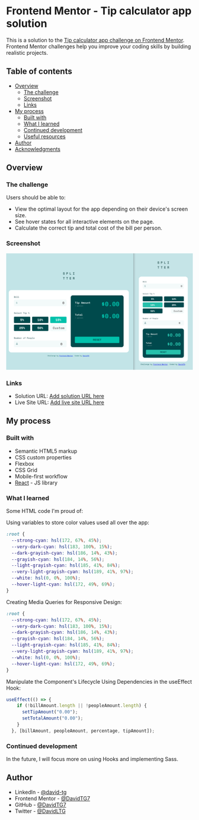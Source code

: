 # Frontend Mentor - Tip calculator app solution

This is a solution to the [Tip calculator app challenge on Frontend Mentor](https://www.frontendmentor.io/challenges/tip-calculator-app-ugJNGbJUX). Frontend Mentor challenges help you improve your coding skills by building realistic projects.

## Table of contents

- [Overview](#overview)
  - [The challenge](#the-challenge)
  - [Screenshot](#screenshot)
  - [Links](#links)
- [My process](#my-process)
  - [Built with](#built-with)
  - [What I learned](#what-i-learned)
  - [Continued development](#continued-development)
  - [Useful resources](#useful-resources)
- [Author](#author)
- [Acknowledgments](#acknowledgments)

## Overview

### The challenge

Users should be able to:

- View the optimal layout for the app depending on their device's screen size.
- See hover states for all interactive elements on the page.
- Calculate the correct tip and total cost of the bill per person.

### Screenshot

![](./src/images/screenshot.png)

### Links

- Solution URL: [Add solution URL here](https://github.com/DavidTG7/tip_calculator)
- Live Site URL: [Add live site URL here](https://davidtg7.github.io/tip_calculator/)

## My process

### Built with

- Semantic HTML5 markup
- CSS custom properties
- Flexbox
- CSS Grid
- Mobile-first workflow
- [React](https://reactjs.org/) - JS library

### What I learned

Some HTML code I'm proud of:

Using variables to store color values used all over the app:
```css
:root {
  --strong-cyan: hsl(172, 67%, 45%);
  --very-dark-cyan: hsl(183, 100%, 15%);
  --dark-grayish-cyan: hsl(186, 14%, 43%);
  --grayish-cyan: hsl(184, 14%, 56%);
  --light-grayish-cyan: hsl(185, 41%, 84%);
  --very-light-grayish-cyan: hsl(189, 41%, 97%);
  --white: hsl(0, 0%, 100%);
  --hover-light-cyan: hsl(172, 49%, 69%);
}
```

Creating Media Queries for Responsive Design:
```css
:root {
  --strong-cyan: hsl(172, 67%, 45%);
  --very-dark-cyan: hsl(183, 100%, 15%);
  --dark-grayish-cyan: hsl(186, 14%, 43%);
  --grayish-cyan: hsl(184, 14%, 56%);
  --light-grayish-cyan: hsl(185, 41%, 84%);
  --very-light-grayish-cyan: hsl(189, 41%, 97%);
  --white: hsl(0, 0%, 100%);
  --hover-light-cyan: hsl(172, 49%, 69%);
}
```

Manipulate the Component's Lifecycle Using Dependencies in the useEffect Hook:
```js
useEffect(() => {
    if (!billAmount.length || !peopleAmount.length) {
      setTipAmount("0.00");
      setTotalAmount("0.00");
    }
  }, [billAmount, peopleAmount, percentage, tipAmount]);
```

### Continued development

In the future, I will focus more on using Hooks and implementing Sass.

## Author

- LinkedIn - [@david-tg](https://www.linkedin.com/in/david-tg/)
- Frontend Mentor - [@DavidTG7](https://www.frontendmentor.io/profile/DavidTG7)
- GitHub - [@DavidTG7](https://github.com/DavidTG7)
- Twitter - [@DavidLTG](https://www.twitter.com/DavidLTG)
